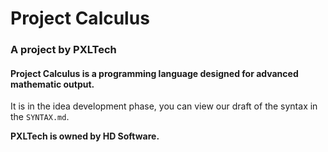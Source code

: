 # Project Calculus
### A project by PXLTech

#### Project Calculus is a programming language designed for advanced mathematic output.
It is in the idea development phase, you can view our draft of the syntax in the `SYNTAX.md`.

**PXLTech is owned by HD Software.**
